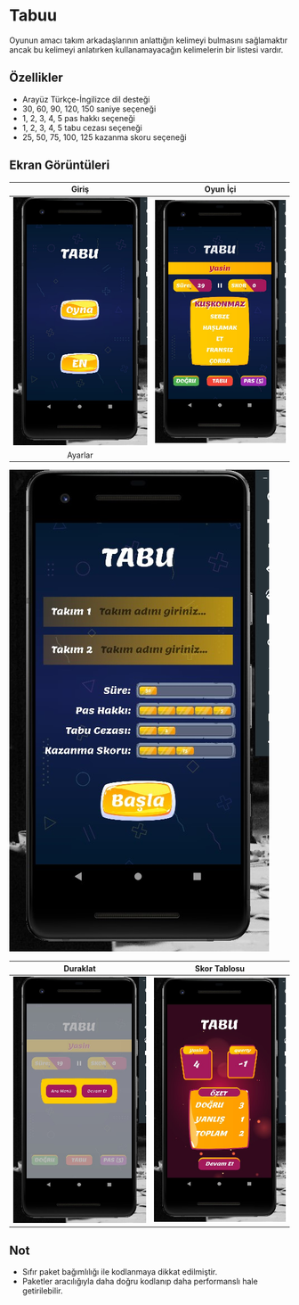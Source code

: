 # Tabuu
Oyunun amacı takım arkadaşlarının anlattığın kelimeyi bulmasını sağlamaktır ancak bu kelimeyi anlatırken kullanamayacağın kelimelerin bir listesi vardır.

## Özellikler
- Arayüz Türkçe-İngilizce dil desteği
- 30, 60, 90, 120, 150 saniye seçeneği
- 1, 2, 3, 4, 5 pas hakkı seçeneği
- 1, 2, 3, 4, 5 tabu cezası seçeneği
- 25, 50, 75, 100, 125 kazanma skoru seçeneği

## Ekran Görüntüleri
Giriş                      |  Oyun İçi                 
:-------------------------:|:-------------------------:
![](https://github.com/mysCod3r/tabuu/blob/master/screenshots/1.jpg)|![](https://github.com/mysCod3r/tabuu/blob/master/screenshots/3.jpg)
Ayarlar                    |
![](https://github.com/mysCod3r/tabuu/blob/master/screenshots/2.jpg) 

Duraklat                   | Skor Tablosu
:-------------------------:|:-------------------------:
![](https://github.com/mysCod3r/tabuu/blob/master/screenshots/4.jpg?raw=true) | ![](https://github.com/mysCod3r/tabuu/blob/master/screenshots/5.jpg?raw=true)


## Not
- Sıfır paket bağımlılığı ile kodlanmaya dikkat edilmiştir.
- Paketler aracılığıyla daha doğru kodlanıp daha performanslı hale getirilebilir.
